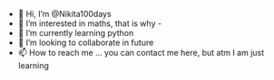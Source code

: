 - 👋 Hi, I’m @Nikita100days
- 👀 I’m interested in maths, that is why -
- 🌱 I’m currently learning python
- 💞️ I’m looking to collaborate in future
- 📫 How to reach me ... you can contact me here, but atm I am just learning

<!---
Nikita100days/Nikita100days is a ✨ special ✨ repository because its `README.md` (this file) appears on your GitHub profile.
You can click the Preview link to take a look at your changes.
--->
